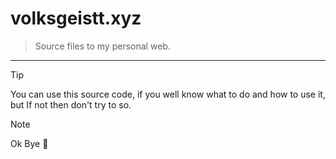 # volksgeistt.xyz
> Source files to my personal web.
---
> [!TIP]
> You can use this source code, if you well know what to do and how to use it, but If not then don't try to so.


> [!NOTE]
> Ok Bye 🤡
